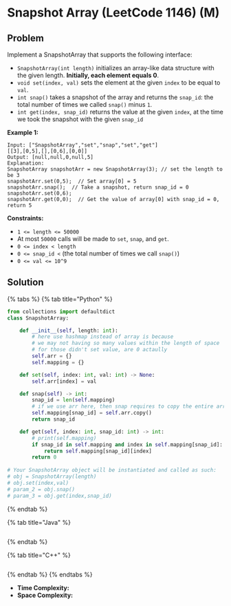 # Snapshot Array (LeetCode 1146) (M)

## Problem



Implement a SnapshotArray that supports the following interface:

* `SnapshotArray(int length)` initializes an array-like data structure with the given length.  **Initially, each element equals 0**.
* `void set(index, val)` sets the element at the given `index` to be equal to `val`.
* `int snap()` takes a snapshot of the array and returns the `snap_id`: the total number of times we called `snap()` minus `1`.
* `int get(index, snap_id)` returns the value at the given `index`, at the time we took the snapshot with the given `snap_id`

&#x20;

**Example 1:**

```
Input: ["SnapshotArray","set","snap","set","get"]
[[3],[0,5],[],[0,6],[0,0]]
Output: [null,null,0,null,5]
Explanation: 
SnapshotArray snapshotArr = new SnapshotArray(3); // set the length to be 3
snapshotArr.set(0,5);  // Set array[0] = 5
snapshotArr.snap();  // Take a snapshot, return snap_id = 0
snapshotArr.set(0,6);
snapshotArr.get(0,0);  // Get the value of array[0] with snap_id = 0, return 5
```

&#x20;

**Constraints:**

* `1 <= length <= 50000`
* At most `50000` calls will be made to `set`, `snap`, and `get`.
* `0 <= index < length`
* `0 <= snap_id <` (the total number of times we call `snap()`)
* `0 <= val <= 10^9`



## Solution&#x20;

{% tabs %}
{% tab title="Python" %}
```python
from collections import defaultdict
class SnapshotArray:

    def __init__(self, length: int):
        # here use hashmap instead of array is because
        # we may not having so many values within the length of space
        # for those didn't set value, are 0 actaully
        self.arr = {}
        self.mapping = {}

    def set(self, index: int, val: int) -> None:
        self.arr[index] = val

    def snap(self) -> int:
        snap_id = len(self.mapping)
        # if we use arr here, then snap requires to copy the entire array, giving a awful time complexity
        self.mapping[snap_id] = self.arr.copy()
        return snap_id

    def get(self, index: int, snap_id: int) -> int:
        # print(self.mapping)
        if snap_id in self.mapping and index in self.mapping[snap_id]:
            return self.mapping[snap_id][index]
        return 0
            
# Your SnapshotArray object will be instantiated and called as such:
# obj = SnapshotArray(length)
# obj.set(index,val)
# param_2 = obj.snap()
# param_3 = obj.get(index,snap_id)
```
{% endtab %}

{% tab title="Java" %}
```java
```
{% endtab %}

{% tab title="C++" %}
```cpp
```
{% endtab %}
{% endtabs %}

* **Time Complexity:**
* **Space Complexity:**

